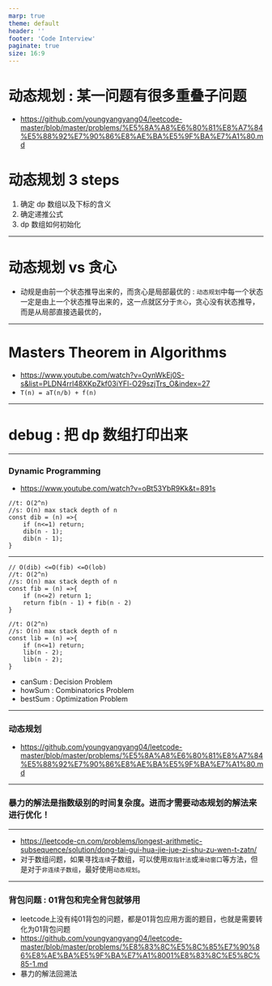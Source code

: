 ```yaml
---
marp: true
theme: default
header: ''
footer: 'Code Interview'
paginate: true
size: 16:9
---
```


# 动态规划 : 某一问题有很多重叠子问题

- https://github.com/youngyangyang04/leetcode-master/blob/master/problems/%E5%8A%A8%E6%80%81%E8%A7%84%E5%88%92%E7%90%86%E8%AE%BA%E5%9F%BA%E7%A1%80.md

# 动态规划 3 steps

1. 确定 dp 数组以及下标的含义
2. 确定递推公式
3. dp 数组如何初始化

---

# 动态规划 vs 贪心

- 动规是由前一个状态推导出来的，而贪心是局部最优的 : `动态规划`中每一个状态一定是由上一个状态推导出来的，这一点就区分于`贪心`，贪心没有状态推导，而是从局部直接选最优的，

---

# Masters Theorem in Algorithms

- https://www.youtube.com/watch?v=OynWkEj0S-s&list=PLDN4rrl48XKpZkf03iYFl-O29szjTrs_O&index=27
- `T(n) = aT(n/b) + f(n)`

---

# debug : 把 dp 数组打印出来

---

### Dynamic Programming

- https://www.youtube.com/watch?v=oBt53YbR9Kk&t=891s

```
//t: O(2^n)
//s: O(n) max stack depth of n
const dib = (n) =>{
    if (n<=1) return;
    dib(n - 1);
    dib(n - 1);
}
```

---

```
// O(dib) <=O(fib) <=O(lob)
//t: O(2^n)
//s: O(n) max stack depth of n
const fib = (n) =>{
    if (n<=2) return 1;
    return fib(n - 1) + fib(n - 2)
}
```

```
//t: O(2^n)
//s: O(n) max stack depth of n
const lib = (n) =>{
    if (n<=1) return;
    lib(n - 2);
    lib(n - 2);
}
```

- canSum : Decision Problem
- howSum : Combinatorics Problem
- bestSum : Optimization Problem

---

### 动态规划

- https://github.com/youngyangyang04/leetcode-master/blob/master/problems/%E5%8A%A8%E6%80%81%E8%A7%84%E5%88%92%E7%90%86%E8%AE%BA%E5%9F%BA%E7%A1%80.md

---

### 暴力的解法是指数级别的时间复杂度。进而才需要动态规划的解法来进行优化！

---

- https://leetcode-cn.com/problems/longest-arithmetic-subsequence/solution/dong-tai-gui-hua-jie-jue-zi-shu-zu-wen-t-zatn/
- 对于数组问题，如果寻找`连续`子数组，可以使用`双指针法`或`滑动窗口`等方法，但是对于`非连续子数组`，最好使用`动态规划`。

---

### 背包问题 : 01背包和完全背包就够用
- leetcode上没有纯01背包的问题，都是01背包应用方面的题目，也就是需要转化为01背包问题
- https://github.com/youngyangyang04/leetcode-master/blob/master/problems/%E8%83%8C%E5%8C%85%E7%90%86%E8%AE%BA%E5%9F%BA%E7%A1%8001%E8%83%8C%E5%8C%85-1.md
- 暴力的解法回溯法